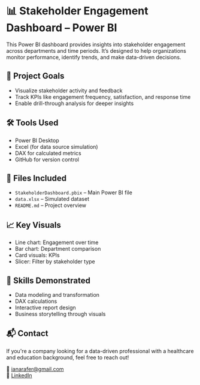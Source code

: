 # 📊 Stakeholder Engagement Dashboard – Power BI

This Power BI dashboard provides insights into stakeholder engagement across departments and time periods. It’s designed to help organizations monitor performance, identify trends, and make data-driven decisions.

## 🎯 Project Goals
- Visualize stakeholder activity and feedback
- Track KPIs like engagement frequency, satisfaction, and response time
- Enable drill-through analysis for deeper insights

## 🛠️ Tools Used
- Power BI Desktop
- Excel (for data source simulation)
- DAX for calculated metrics
- GitHub for version control

## 📁 Files Included
- `StakeholderDashboard.pbix` – Main Power BI file
- `data.xlsx` – Simulated dataset
- `README.md` – Project overview

## 📈 Key Visuals
- Line chart: Engagement over time
- Bar chart: Department comparison
- Card visuals: KPIs
- Slicer: Filter by stakeholder type

## 🧠 Skills Demonstrated
- Data modeling and transformation
- DAX calculations
- Interactive report design
- Business storytelling through visuals

## 📬 Contact
If you're a company looking for a data-driven professional with a healthcare and education background, feel free to reach out!

📧 ianarafer@gmail.com  
🔗 [LinkedIn](https://www.linkedin.com/in/ianarafernandes/)
